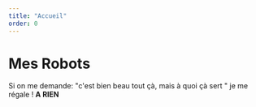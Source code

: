 ```yaml
---
title: "Accueil"
order: 0
---
```

# Mes Robots

Si on me demande: "c'est bien beau tout çà, mais à quoi çà sert " je me régale ! **A RIEN** 